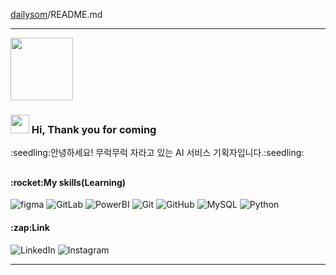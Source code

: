 [dailysom](https://zrr.kr/kXQ2 "dailysom link")/README.md

___

<p align="left">
<img src="https://media.giphy.com/media/WUlplcMpOCEmTGBtBW/giphy.gif" width="100">

<h3 align="left">
<img src = "https://raw.githubusercontent.com/MartinHeinz/MartinHeinz/master/wave.gif" width = 30px> Hi, Thank you for coming</h3>
:seedling:안녕하세요! 무럭무럭 자라고 있는 AI 서비스 기획자입니다.:seedling:

##


<h4>:rocket:My skills(Learning)</h4>

![figma](https://img.shields.io/badge/-figma-%232C3A42?style=flat-square&logo=figma)
![GitLab](https://img.shields.io/badge/-GitLab-FCA121?style=flat-square&logo=gitlab)
![PowerBI](https://img.shields.io/badge/-PowerBI-%23007ACC?style=flat-square&logo=PowerBI)
![Git](https://img.shields.io/badge/-Git-black?style=flat-square&logo=git)
![GitHub](https://img.shields.io/badge/-GitHub-181717?style=flat-square&logo=github)
![MySQL](https://img.shields.io/badge/-MySQL-black?style=flat-square&logo=mysql)
![Python](https://img.shields.io/badge/-Python-black?style=flat-square&logo=Python)



<h4 align="left">:zap:Link</h4>

<img src="https://img.shields.io/badge/LinkedIn-%230077B5.svg?&style=flat-square&logo=linkedin&logoColor=white" alt="LinkedIn"> <img src="https://img.shields.io/badge/Instagram-%23E4405F.svg?&style=flat-square&logo=instagram&logoColor=white" alt="Instagram">


---



